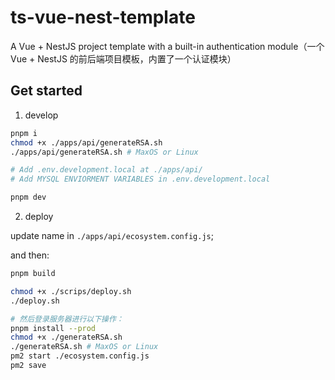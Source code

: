 # ts-vue-nest-template

A Vue + NestJS project template with a built-in authentication module（一个 Vue + NestJS 的前后端项目模板，内置了一个认证模块）

## Get started

1. develop

```sh
pnpm i
chmod +x ./apps/api/generateRSA.sh
./apps/api/generateRSA.sh # MaxOS or Linux

# Add .env.development.local at ./apps/api/
# Add MYSQL ENVIORMENT VARIABLES in .env.development.local

pnpm dev
```

2. deploy

update name in `./apps/api/ecosystem.config.js`;

and then: 

```sh
pnpm build

chmod +x ./scrips/deploy.sh
./deploy.sh

# 然后登录服务器进行以下操作：
pnpm install --prod
chmod +x ./generateRSA.sh
./generateRSA.sh # MaxOS or Linux
pm2 start ./ecosystem.config.js
pm2 save
```